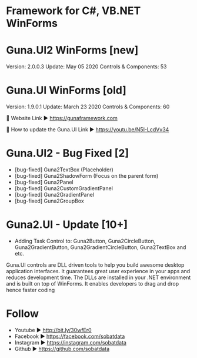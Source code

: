 # Framework for C#, VB.NET WinForms 

# Guna.UI2 WinForms [new]
Version: 2.0.0.3 
Update: May 05 2020
Controls & Components: 53

# Guna.UI WinForms [old]
Version: 1.9.0.1 
Update: March 23 2020
Controls & Components: 60

📌 Website
Link ►  https://gunaframework.com

📌 How to update the Guna.UI
Link ►  https://youtu.be/N5I-LcdVv34


# Guna.UI2 - Bug Fixed [2] 
* [bug-fixed] Guna2TextBox (Placeholder)
* [bug-fixed] Guna2ShadowForm (Focus on the parent form)
* [bug-fixed] Guna2Panel
* [bug-fixed] Guna2CustomGradientPanel
* [bug-fixed] Guna2GradientPanel
* [bug-fixed] Guna2GroupBox

# Guna2.UI - Update [10+]
* Adding Task Control to: Guna2Button, Guna2CircleButton, Guna2GradientButton, Guna2GradientCircleButton, Guna2TextBox and etc.

Guna.UI controls are DLL driven tools to help you build awesome desktop application interfaces. It guarantees great user experience in your apps and reduces development time. The DLLs are installed in your .NET environment and is built on top of WinForms. It enables developers to drag and drop hence faster coding

# Follow
* Youtube ► http://bit.ly/30wfEr0
* Facebook ► https://facebook.com/sobatdata
* Instagram ► https://instagram.com/sobatdata
* Github ► https://github.com/sobatdata